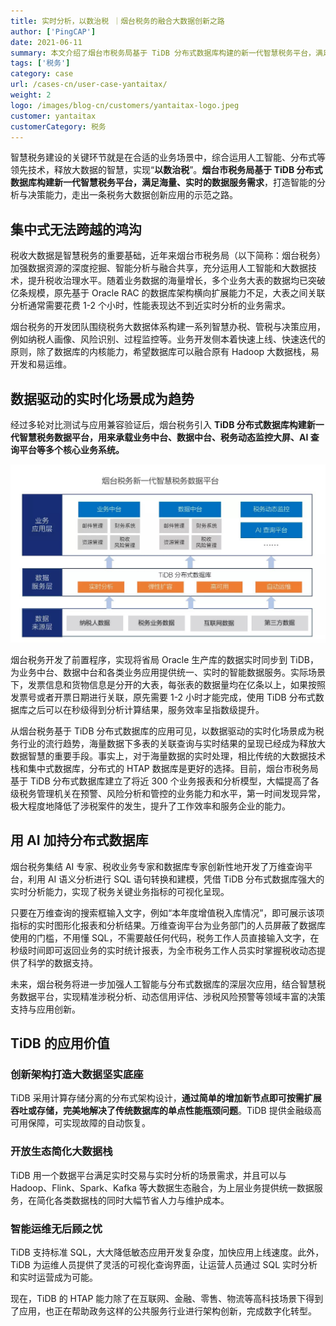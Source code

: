 ```yaml
---
title: 实时分析，以数治税 ｜烟台税务的融合大数据创新之路
author: ['PingCAP']
date: 2021-06-11
summary: 本文介绍了烟台市税务局基于 TiDB 分布式数据库构建的新一代智慧税务平台，满足海量、实时的数据服务需求，打造智能的分析与决策能力，走出一条税务大数据创新应用的示范之路。
tags: ['税务']
category: case
url: /cases-cn/user-case-yantaitax/
weight: 2
logo: /images/blog-cn/customers/yantaitax-logo.jpeg
customer: yantaitax
customerCategory: 税务
---
```


智慧税务建设的关键环节就是在合适的业务场景中，综合运用人工智能、分布式等领先技术，释放大数据的智慧，实现“**以数治税**”。**烟台市税务局基于 TiDB 分布式数据库构建新一代智慧税务平台，满足海量、实时的数据服务需求**，打造智能的分析与决策能力，走出一条税务大数据创新应用的示范之路。

## 集中式无法跨越的鸿沟

税收大数据是智慧税务的重要基础，近年来烟台市税务局（以下简称：烟台税务）加强数据资源的深度挖掘、智能分析与融合共享，充分运用人工智能和大数据技术，提升税收治理水平。随着业务数据的海量增长，多个业务大表的数据均已突破亿条规模，原先基于 Oracle RAC 的数据库架构横向扩展能力不足，大表之间关联分析通常需要花费 1-2 个小时，性能表现达不到近实时分析的业务需求。

烟台税务的开发团队围绕税务大数据体系构建一系列智慧办税、管税与决策应用，例如纳税人画像、风险识别、过程监控等。业务开发侧本着快速上线、快速迭代的原则，除了数据库的内核能力，希望数据库可以融合原有 Hadoop 大数据栈，易开发和易运维。


## 数据驱动的实时化场景成为趋势

经过多轮对比测试与应用兼容验证后，烟台税务引入 **TiDB 分布式数据库构建新一代智慧税务数据平台，用来承载业务中台、数据中台、税务动态监控大屏、AI 查询平台等多个核心业务系统。**

![1](media/user-case-yantaitax/1.jpeg)

烟台税务开发了前置程序，实现将省局 Oracle 生产库的数据实时同步到 TiDB，为业务中台、数据中台和各类业务应用提供统一、实时的智能数据服务。实际场景下，发票信息和货物信息是分开的大表，每张表的数据量均在亿条以上，如果按照发票号或者开票日期进行关联，原先需要 1-2 小时才能完成，使用 TiDB 分布式数据库之后可以在秒级得到分析计算结果，服务效率呈指数级提升。

从烟台税务基于 TiDB 分布式数据库的应用可见，以数据驱动的实时化场景成为税务行业的流行趋势，海量数据下多表的关联查询与实时结果的呈现已经成为释放大数据智慧的重要手段。事实上，对于海量数据的实时处理，相比传统的大数据技术栈和集中式数据库，分布式的 HTAP 数据库是更好的选择。目前，烟台市税务局基于 TiDB 分布式数据库建立了将近 300 个业务报表和分析模型，大幅提高了各级税务管理机关在预警、风险分析和管控的业务能力和水平，第一时间发现异常，极大程度地降低了涉税案件的发生，提升了工作效率和服务企业的能力。


## 用 AI 加持分布式数据库

烟台税务集结 AI 专家、税收业务专家和数据库专家创新性地开发了万维查询平台，利用 AI 语义分析进行 SQL 语句转换和建模，凭借 TiDB 分布式数据库强大的实时分析能力，实现了税务关键业务指标的可视化呈现。

只要在万维查询的搜索框输入文字，例如“本年度增值税入库情况”，即可展示该项指标的实时图形化报表和分析结果。万维查询平台为业务部门的人员屏蔽了数据库使用的门槛，不用懂 SQL，不需要敲任何代码，税务工作人员直接输入文字，在秒级时间即可返回业务的实时统计报表，为全市税务工作人员实时掌握税收动态提供了科学的数据支持。

未来，烟台税务将进一步加强人工智能与分布式数据库的深层次应用，结合智慧税务数据平台，实现精准涉税分析、动态信用评估、涉税风险预警等领域丰富的决策支持与应用创新。


## TiDB 的应用价值

### 创新架构打造大数据坚实底座

TiDB 采用计算存储分离的分布式架构设计，**通过简单的增加新节点即可按需扩展吞吐或存储，完美地解决了传统数据库的单点性能瓶颈问题**。TiDB 提供金融级高可用保障，可实现故障的自动恢复。

### 开放生态简化大数据栈

TiDB 用一个数据平台满足实时交易与实时分析的场景需求，并且可以与 Hadoop、Flink、Spark、Kafka 等大数据生态融合，为上层业务提供统一数据服务，在简化各类数据栈的同时大幅节省人力与维护成本。

### 智能运维无后顾之忧

TiDB 支持标准 SQL，大大降低敏态应用开发复杂度，加快应用上线速度。此外，TiDB 为运维人员提供了灵活的可视化查询界面，让运营人员通过 SQL 实时分析和实时运营成为可能。

现在，TiDB 的 HTAP 能力除了在互联网、金融、零售、物流等高科技场景下得到了应用，也正在帮助政务这样的公共服务行业进行架构创新，完成数字化转型。